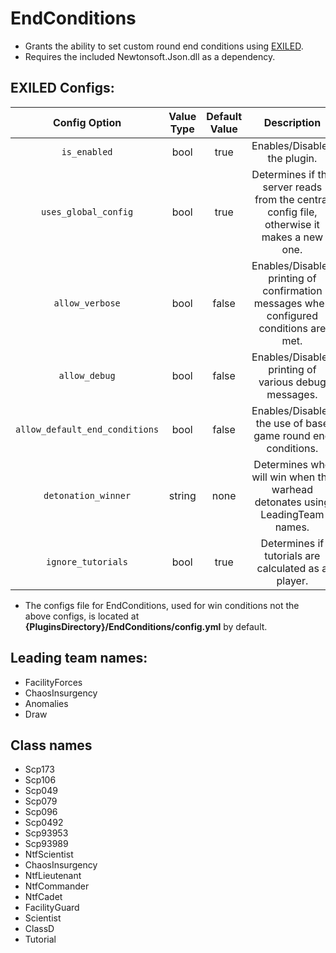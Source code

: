 # EndConditions
- Grants the ability to set custom round end conditions using [EXILED](https://github.com/galaxy119/EXILED/).
- Requires the included Newtonsoft.Json.dll as a dependency.

## EXILED Configs:
| Config Option | Value Type | Default Value | Description |
|:------------------------:|:----------:|:-------------:|:------------------------------------------:|
| `is_enabled` | bool | true | Enables/Disables the plugin. |
| `uses_global_config` | bool | true | Determines if the server reads from the central config file, otherwise it makes a new one. |
| `allow_verbose` | bool | false | Enables/Disables printing of confirmation messages when configured conditions are met. |
| `allow_debug` | bool | false | Enables/Disables printing of various debug messages. |
| `allow_default_end_conditions` | bool | false | Enables/Disables the use of base game round end conditions. |
| `detonation_winner` | string | none | Determines who will win when the warhead detonates using LeadingTeam names. |
| `ignore_tutorials` | bool | true | Determines if tutorials are calculated as a player. |

- The configs file for EndConditions, used for win conditions not the above configs, is located at __{PluginsDirectory}/EndConditions/config.yml__ by default.

## Leading team names:
- FacilityForces
- ChaosInsurgency
- Anomalies
- Draw

## Class names
- Scp173
- Scp106
- Scp049
- Scp079
- Scp096
- Scp0492
- Scp93953
- Scp93989
- NtfScientist
- ChaosInsurgency
- NtfLieutenant
- NtfCommander
- NtfCadet
- FacilityGuard
- Scientist
- ClassD
- Tutorial